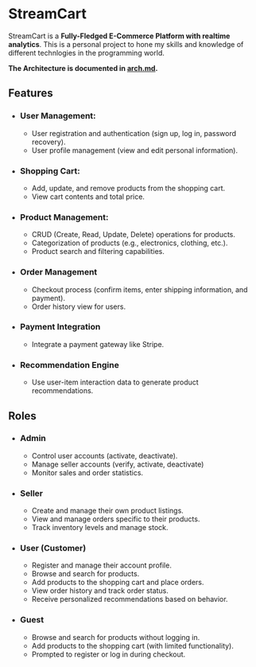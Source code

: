 # StreamCart

StreamCart is a **Fully-Fledged E-Commerce Platform with realtime analytics**. 
This is a personal project to hone my skills and knowledge of different technlogies
in the programming world.

**The Architecture is documented in [<u>arch.md</u>](./docs/arch.md).**
## Features 

- ### User Management: 
    - User registration and authentication (sign up, log in, password recovery).
    - User profile management (view and edit personal information).
- ### Shopping Cart:
    - Add, update, and remove products from the shopping cart.
    - View cart contents and total price.
- ### Product Management:
    - CRUD (Create, Read, Update, Delete) operations for products.
    - Categorization of products (e.g., electronics, clothing, etc.).
    - Product search and filtering capabilities.
- ### Order Management
    - Checkout process (confirm items, enter shipping information, and payment).
    - Order history view for users.
- ### Payment Integration
    - Integrate a payment gateway like Stripe.
- ### Recommendation Engine
    - Use user-item interaction data to generate product recommendations.

## Roles
- ### Admin
    - Control user accounts (activate, deactivate).
    - Manage seller accounts (verify, activate, deactivate)
    - Monitor sales and order statistics.
- ### Seller
    - Create and manage their own product listings.
    - View and manage orders specific to their products.
    - Track inventory levels and manage stock.
- ### User (Customer)
    - Register and manage their account profile.
    - Browse and search for products.
    - Add products to the shopping cart and place orders.
    - View order history and track order status.
    - Receive personalized recommendations based on behavior.
- ### Guest
    - Browse and search for products without logging in.
    - Add products to the shopping cart (with limited functionality).
    - Prompted to register or log in during checkout.